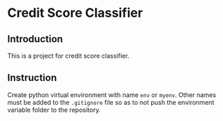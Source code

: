 # Credit Score Classifier

## Introduction

This is a project for credit score classifier.

## Instruction

Create python virtual environment with name `env` or `myenv`. Other names must be added to the `.gitignore` file so as to not push the environment variable folder to the repository.
